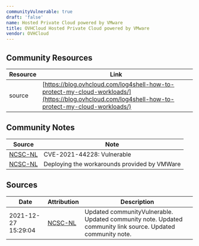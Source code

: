 ```yaml
---
communityVulnerable: true
draft: 'false'
name: Hosted Private Cloud powered by VMware
title: OVHCloud Hosted Private Cloud powered by VMware
vendor: OVHCloud
---
```



## Community Resources
| Resource | Link |
| --- | --- |
| source | [https://blog.ovhcloud.com/log4shell-how-to-protect-my-cloud-workloads/](https://blog.ovhcloud.com/log4shell-how-to-protect-my-cloud-workloads/) |

## Community Notes
| Source | Note |
| --- | --- |
| [NCSC-NL](https://github.com/NCSC-NL/log4shell/blob/main/software/README.md) | CVE-2021-44228: Vulnerable </ul> |
| [NCSC-NL](https://github.com/NCSC-NL/log4shell/blob/main/software/README.md) | Deploying the workarounds provided by VMWare |

## Sources
| Date | Attribution | Description |
| --- | --- | --- |
| 2021-12-27 15:29:04 | [NCSC-NL](https://github.com/NCSC-NL/log4shell/blob/main/software/README.md) | Updated communityVulnerable. Updated community note. Updated community link source. Updated community note.  |
